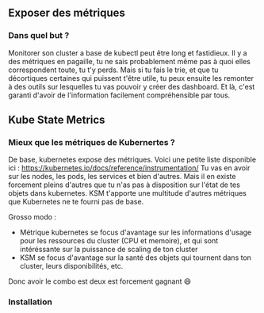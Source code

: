## Exposer des métriques 
### Dans quel but ?
Monitorer son cluster a base de kubectl peut être long et fastidieux. Il y a des métriques en pagaille, tu ne sais probablement même pas à quoi elles correspondent toute, tu t'y perds. 
Mais si tu fais le trie, et que tu décortiques certaines qui puissent t'être utile, tu peux ensuite les remonter à des outils sur lesquelles tu vas pouvoir y créer des dashboard. Et là, c'est garanti d'avoir de l'information facilement compréhensible par tous.

## Kube State Metrics
### Mieux que les métriques de Kubernertes ?
De base, kubernetes expose des métriques. Voici une petite liste disponible ici : https://kubernetes.io/docs/reference/instrumentation/
Tu vas en avoir sur les nodes, les pods, les services et bien d'autres. Mais il en existe forcement pleins d'autres que tu n'as pas à disposition sur l'état de tes objets dans kubernetes. KSM t'apporte une multitude d'autres métriques que Kubernetes ne te fourni pas de base.

Grosso modo : 
- Métrique kubernetes se focus d'avantage sur les informations d'usage pour les ressources du cluster (CPU et memoire), et qui sont intéréssante sur la puissance de scaling de ton cluster
- KSM se focus d'avantage sur la santé des objets qui tournent dans ton cluster, leurs disponibilités, etc.

Donc avoir le combo est deux est forcement gagnant :smile:


### Installation
